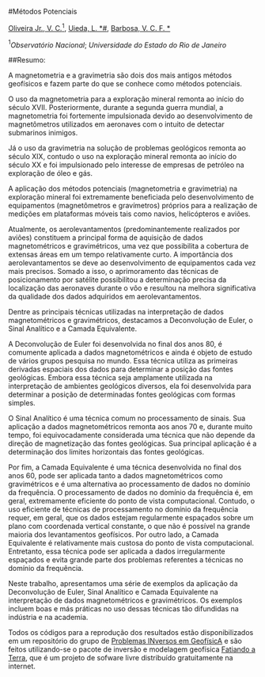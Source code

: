 #Métodos Potenciais


[Oliveira Jr., V. C.$^1$](http://fatiando.org/people/oliveira-jr/), 
[Uieda, L. *#](http://www.leouieda.com/), 
[Barbosa, V. C. F. *](http://lattes.cnpq.br/0391036221142471)

$^1$*Observatório Nacional*; *Universidade do Estado do Rio de Janeiro*

##Resumo:

A magnetometria e a gravimetria são dois dos mais antigos métodos geofísicos 
e fazem parte do que se conhece como métodos potenciais. 

O uso da magnetometria para a exploração mineral remonta ao início do século 
XVII. Posteriormente, durante a segunda guerra mundial, a magnetometria foi 
fortemente impulsionada devido ao desenvolvimento de magnetômetros utilizados 
em aeronaves com o intuito de detectar submarinos inimigos.

Já o uso da gravimetria na solução de problemas geológicos remonta ao século 
XIX, contudo o uso na exploração mineral remonta ao início do século XX e foi 
impulsionado pelo interesse de empresas de petróleo na exploração de óleo e 
gás.

A aplicação dos métodos potenciais (magnetometria e gravimetria) na exploração 
mineral foi extremamente beneficiada pelo desenvolvimento de equipamentos 
(magnetômetros e gravímetros) próprios para a realização de medições em 
plataformas móveis tais como navios, helicópteros e aviões. 

Atualmente, os aerolevantamentos (predominantemente realizados por aviões) 
constituem a principal forma de aquisição de dados magnetométricos e 
gravimétricos, uma vez que possibilita a cobertura de extensas áreas em um 
tempo relativamente curto. A importância dos aerolevantamentos se deve ao 
desenvolvimento de equipamentos cada vez mais precisos. Somado a isso, o 
aprimoramento das técnicas de posicionamento por satélite possibilitou a 
determinação precisa da localização das aeronaves durante o vôo e resultou 
na melhora significativa da qualidade dos dados adquiridos em 
aerolevantamentos.

Dentre as principais técnicas utilizadas na interpretação de dados 
magnetométricos e gravimétricos, destacamos a Deconvolução de Euler, o Sinal 
Analítico e a Camada Equivalente.

A Deconvolução de Euler foi desenvolvida no final dos anos 80, é comumente 
aplicada a dados magnetométricos e ainda é objeto de estudo de vários grupos 
pesquisa no mundo. Essa técnica utiliza as primeiras derivadas espaciais dos 
dados para determinar a posição das fontes geológicas. Embora essa técnica 
seja amplamente utilizada na interpretação de ambientes geológicos diversos, 
ela foi desenvolvida para determinar a posição de determinadas fontes 
geológicas com formas simples. 

O Sinal Analítico é uma técnica comum no processamento de sinais. Sua 
aplicação a dados magnetométricos remonta aos anos 70 e, durante muito tempo, 
foi equivocadamente considerada uma técnica que não depende da direção de 
magnetização das fontes geológicas. Sua principal aplicação é a determinação 
dos limites horizontais das fontes geológicas. 

Por fim, a Camada Equivalente é uma técnica desenvolvida no final dos anos 60, 
pode ser aplicada tanto a dados magnetométricos como gravimétricos e é uma 
alternativa ao processamento de dados no domínio da frequência. O 
processamento de dados no domínio da frequência é, em geral, extremamente 
eficiente do ponto de vista computacional. Contudo, o uso eficiente de 
técnicas de processamento no domínio da frequência requer, em geral, que os 
dados estejam regularmente espaçados sobre um plano com coordenada vertical 
constante, o que não é possível na grande maioria dos levantamentos 
geofísicos. Por outro lado, a Camada Equivalente é relativamente mais custosa 
do ponto de vista computacional. Entretanto, essa técnica pode ser aplicada a 
dados irregularmente espaçados e evita grande parte dos problemas referentes 
a técnicas no domínio da frequência.

Neste trabalho, apresentamos uma série de exemplos da aplicação da 
Deconvolução de Euler, Sinal Analítico e Camada Equivalente na interpretação 
de dados magnetométricos e gravimétricos. Os exemplos incluem boas e 
más práticas no uso dessas técnicas tão difundidas na indústria e na 
academia.

Todos os códigos para a reprodução dos resultados estão disponibilizados 
em um repositório do grupo de 
[Problemas INversos em GeofísicA](https://github.com/pinga-lab/CBG-2014.git)
e são feitos utilizando-se o pacote de inversão e modelagem geofísica 
[Fatiando a Terra](http://fatiando.org/), que é um projeto de sofware livre 
distribuído gratuitamente na internet. 
